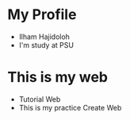 # My Profile
  * Ilham Hajidoloh
  * I'm study at PSU

# This is my web
  * Tutorial Web
  * This is my practice Create Web
